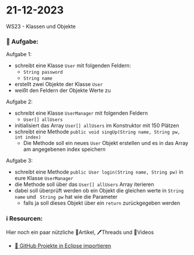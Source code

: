 # 21-12-2023
WS23 - Klassen und Objekte

### 📝 Aufgabe:

Aufgabe 1:
 - schreibt eine Klasse ```User``` mit folgenden Feldern:
     - ```String password```
     - ```String name```
- erstellt zwei Objekte der Klasse ```User```
- weißt den Feldern der Objekte Werte zu

Aufgabe 2:
 - schreibt eine Klasse ```UserManager``` mit folgenden Feldern
    - ```User[] allUsers```
 - initialisiert das Array ```User[] allUsers``` im Konstruktor mit 150 Plätzen
 - schreibt eine Methode ```public void singUp(String name, String pw, int index)```
    - Die Methode soll ein neues ```User``` Objekt erstellen und es in das Array am angegebenen index speichern
  
  Aufgabe 3:
   - schreibt eine Methode ```public User login(String name, String pw)``` in eure Klasse ```UserManager```
   - die Methode soll über das ```User[] allUsers``` Array iterieren
   - dabei soll überprüft werden ob ein Objekt die gleichen werte in  ```String name``` und  ``` String pw``` hat wie die Parameter
      - falls ja soll dieses Objekt über ein ```return``` zurückgegeben werden


  ### ℹ️ Resourcen:
Hier noch ein paar nützliche 📃Artikel, 🖊️Threads und 🎥Videos

- [ 🎥 GitHub Projekte in Eclipse importieren](https://drive.google.com/file/d/1IpwHADmwViEGQ7Pf4BgybUYpz7WBoMe5/view?usp=sharing)
